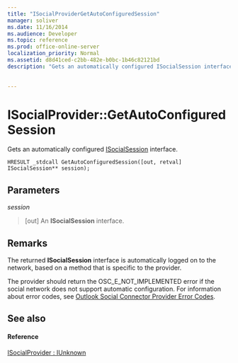 ```yaml
---
title: "ISocialProviderGetAutoConfiguredSession"
manager: soliver
ms.date: 11/16/2014
ms.audience: Developer
ms.topic: reference
ms.prod: office-online-server
localization_priority: Normal
ms.assetid: d8d41ced-c2bb-482e-b0bc-1b46c82121bd
description: "Gets an automatically configured ISocialSession interface."
 
 
---
```


# ISocialProvider::GetAutoConfiguredSession

Gets an automatically configured [ISocialSession](isocialsessioniunknown.md) interface. 
  
```
HRESULT _stdcall GetAutoConfiguredSession([out, retval] ISocialSession** session);
```

## Parameters

 _session_
  
> [out] An **ISocialSession** interface. 
    
## Remarks

The returned **ISocialSession** interface is automatically logged on to the network, based on a method that is specific to the provider. 
  
The provider should return the OSC_E_NOT_IMPLEMENTED error if the social network does not support automatic configuration. For information about error codes, see [Outlook Social Connector Provider Error Codes](outlook-social-connector-provider-error-codes.md).
  
## See also

#### Reference

[ISocialProvider : IUnknown](isocialprovideriunknown.md)

